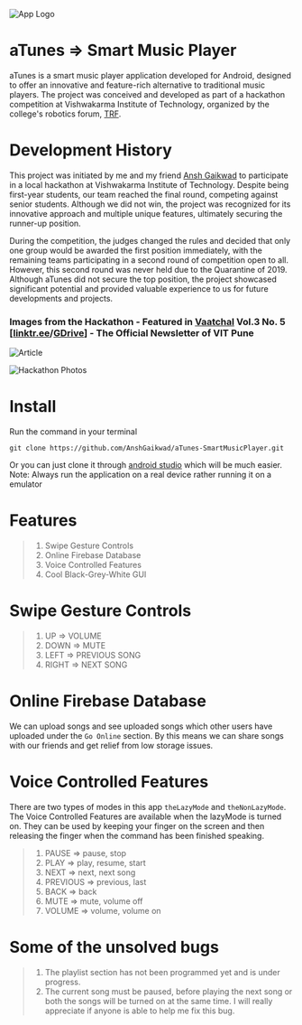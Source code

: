 ![App Logo](https://github.com/arshadpatel2001/aTunes-SmartMusicPlayer/blob/master/Images/logoa.png)
# aTunes => Smart Music Player
aTunes is a smart music player application developed for Android, designed to offer an innovative and feature-rich alternative to traditional music players. The project was conceived and developed as part of a hackathon competition at Vishwakarma Institute of Technology, organized by the college's robotics forum, [TRF](https://www.linkedin.com/company/the-robotics-forum/).
# Development History
This project was initiated by me and my friend [Ansh Gaikwad](https://www.linkedin.com/in/anshgaikwad/) to participate in a local hackathon at Vishwakarma Institute of Technology. Despite being first-year students, our team reached the final round, competing against senior students. Although we did not win, the project was recognized for its innovative approach and multiple unique features, ultimately securing the runner-up position.

During the competition, the judges changed the rules and decided that only one group would be awarded the first position immediately, with the remaining teams participating in a second round of competition open to all. However, this second round was never held due to the Quarantine of 2019. Although aTunes did not secure the top position, the project showcased significant potential and provided valuable experience to us for future developments and projects.

### Images from the Hackathon - Featured in [Vaatchal](https://www.instagram.com/vit_vaatchal/) Vol.3 No. 5 [[linktr.ee](https://linktr.ee/vit_vaatchal)/[GDrive](https://drive.google.com/drive/folders/1ck848bNcjL6WL73kKBqnk1Bstjhq8urW?usp=drive_link)] - The Official Newsletter of VIT Pune

![Article](https://github.com/arshadpatel2001/aTunes-SmartMusicPlayer/blob/master/Images/VaatchalVol3No5Article.png)

![Hackathon Photos](https://github.com/arshadpatel2001/aTunes-SmartMusicPlayer/blob/master/Images/VaatchalVol3No5Photos.png)

# Install
Run the command in your terminal
```
git clone https://github.com/AnshGaikwad/aTunes-SmartMusicPlayer.git
```
Or you can just clone it through [android studio](https://developer.android.com/studio) which will be much easier.
Note: Always run the application on a real device rather running it on a emulator
# Features
> 1. Swipe Gesture Controls
> 2. Online Firebase Database
> 3. Voice Controlled Features
> 4. Cool Black-Grey-White GUI
# Swipe Gesture Controls
> 1. UP => VOLUME  
> 2. DOWN => MUTE  
> 3. LEFT => PREVIOUS SONG  
> 4. RIGHT => NEXT SONG  
# Online Firebase Database
We can upload songs and see uploaded songs which other users have uploaded under the `Go Online` section. By this means we can share songs with our friends and get relief from low storage issues.
# Voice Controlled Features
There are two types of modes in this app `theLazyMode` and `theNonLazyMode`. The Voice Controlled Features are available when the lazyMode is turned on. They can be used by keeping your finger on the screen and then releasing the finger when the command has been finished speaking.
> 1. PAUSE => pause, stop
> 2. PLAY => play, resume, start
> 3. NEXT => next, next song
> 4. PREVIOUS => previous, last
> 5. BACK => back
> 6. MUTE => mute, volume off
> 7. VOLUME => volume, volume on 
# Some of the unsolved bugs
> 1. The playlist section has not been programmed yet and is under progress.
> 2. The current song must be paused, before playing the next song or both the songs will be turned on at the same time. I will really appreciate if anyone is able to help me fix this bug.

